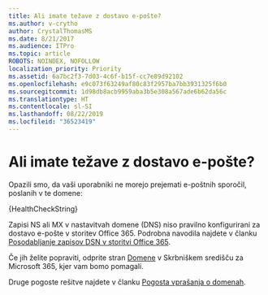 ```yaml
---
title: Ali imate težave z dostavo e-pošte?
ms.author: v-crytho
author: CrystalThomasMS
ms.date: 8/21/2017
ms.audience: ITPro
ms.topic: article
ROBOTS: NOINDEX, NOFOLLOW
localization_priority: Priority
ms.assetid: 6a7bc2f3-7d03-4c6f-b15f-cc7e89d92102
ms.openlocfilehash: e9c073f63249af80c83f2957ba7bb3931325f6b0
ms.sourcegitcommit: 1d98db8acb9959aba3b5e308a567ade6b62da56c
ms.translationtype: HT
ms.contentlocale: sl-SI
ms.lasthandoff: 08/22/2019
ms.locfileid: "36523419"
---
```

# <a name="having-email-delivery-issues"></a>Ali imate težave z dostavo e-pošte?

Opazili smo, da vaši uporabniki ne morejo prejemati e-poštnih sporočil, poslanih v te domene:
  
{HealthCheckString}
  
Zapisi NS ali MX v nastavitvah domene (DNS) niso pravilno konfigurirani za dostavo e-pošte v storitev Office 365. Podrobna navodila najdete v članku [Posodabljanje zapisov DSN v storitvi Office 365](https://support.office.com/article/Create-DNS-records-for-Office-365-when-you-manage-your-DNS-records-B0F3FDCA-8A80-4E8E-9EF3-61E8A2A9AB23.aspx). 
  
Če jih želite popraviti, odprite stran [Domene](https://admin.microsoft.com/adminportal/home#/Domains) v Skrbniškem središču za Microsoft 365, kjer vam bomo pomagali. 
  
Druge pogoste rešitve najdete v članku [Pogosta vprašanja o domenah](https://support.office.com/article/7b7b075d-79f9-4e37-8a9e-fb60c1d95166.aspx). 
  

